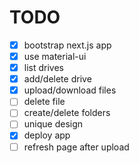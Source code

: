 # TODO

- [x] bootstrap next.js app
- [x] use material-ui
- [x] list drives
- [x] add/delete drive
- [x] upload/download files
- [ ] delete file
- [ ] create/delete folders
- [ ] unique design
- [x] deploy app
- [ ] refresh page after upload
